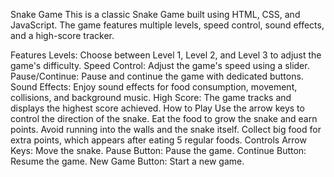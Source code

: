 Snake Game
This is a classic Snake Game built using HTML, CSS, and JavaScript. The game features multiple levels, speed control, sound effects, and a high-score tracker.

Features
Levels: Choose between Level 1, Level 2, and Level 3 to adjust the game's difficulty.
Speed Control: Adjust the game's speed using a slider.
Pause/Continue: Pause and continue the game with dedicated buttons.
Sound Effects: Enjoy sound effects for food consumption, movement, collisions, and background music.
High Score: The game tracks and displays the highest score achieved.
How to Play
Use the arrow keys to control the direction of the snake.
Eat the food to grow the snake and earn points.
Avoid running into the walls and the snake itself.
Collect big food for extra points, which appears after eating 5 regular foods.
Controls
Arrow Keys: Move the snake.
Pause Button: Pause the game.
Continue Button: Resume the game.
New Game Button: Start a new game.
